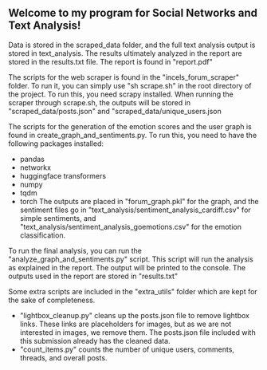 

## Welcome to my program for Social Networks and Text Analysis!

Data is stored in the scraped_data folder, and the full text analysis output is stored in text_analysis.
The results ultimately analyzed in the report are stored in the results.txt file.
The report is found in "report.pdf"

The scripts for the web scraper is found in the "incels_forum_scraper" folder.
    To run it, you can simply use "sh scrape.sh" in the root directory of the project.
    To run this, you need scrapy installed.
    When running the scraper through scrape.sh, the outputs will be stored in "scraped_data/posts.json"
    and "scraped_data/unique_users.json

The scripts for the generation of the emotion scores and the user graph is found
in create_graph_and_sentiments.py. To run this, you need to have the following
packages installed:
- pandas
- networkx
- huggingface transformers
- numpy
- tqdm
- torch
    The outputs are placed in "forum_graph.pkl" for the graph, and the sentiment files go 
    in "text_analysis/sentiment_analysis_cardiff.csv" for simple sentiments, and 
    "text_analysis/sentiment_analysis_goemotions.csv" for the emotion classification.

To run the final analysis, you can run the "analyze_graph_and_sentiments.py" script. This script will run
the analysis as explained in the report. The output will be printed to the console.
The outputs used in the report are stored in "results.txt"

Some extra scripts are included in the "extra_utils" folder which are kept for the sake of completeness.
- "lightbox_cleanup.py" cleans up the posts.json file to remove lightbox links.
    These links are placeholders for images, but as we are not interested in images, we remove them.
    The posts.json file included with this submission already has the cleaned data.
- "count_items.py" counts the number of unique users, comments, threads, and overall posts.